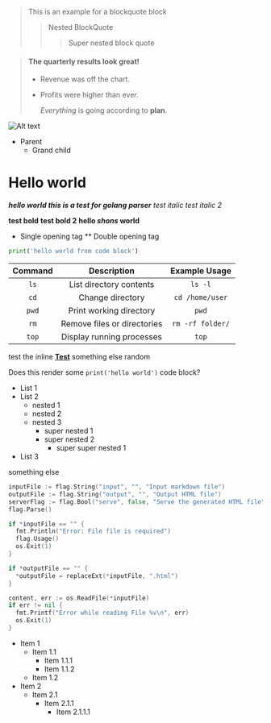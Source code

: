 > This is an example for a blockquote block
>
> > Nested BlockQuote
> >
> > > Super nested block quote

> #### The quarterly results look great!
>
> - Revenue was off the chart.
> - Profits were higher than ever.
>
>   _Everything_ is going according to **plan**.

![Alt text](https://mdg.imgix.net/assets/images/san-juan-mountains.jpg "a title")

- Parent
  - Grand child

# Hello world

**_hello world *this* is a test for golang parser_**
_test italic_
_test italic 2_

**test bold**
**test bold 2**
**hello _shons_ world**

- Single opening tag
  \*\* Double opening tag

```py
print('hello world from code block')
```

| Command |         Description         |  Example Usage   |
| :-----: | :-------------------------: | :--------------: |
|  `ls`   |   List directory contents   |     `ls -l`      |
|  `cd`   |      Change directory       | `cd /home/user`  |
|  `pwd`  |   Print working directory   |      `pwd`       |
|  `rm`   | Remove files or directories | `rm -rf folder/` |
|  `top`  |  Display running processes  |      `top`       |

test the inline [**Test**](./go.mod) something else random

Does this render some `print('hello world')` code block?

- List 1
- List 2
  - nested 1
  - nested 2
  - nested 3
    - super nested 1
    - super nested 2
      - super super nested 1
- List 3

something else

```go
inputFile := flag.String("input", "", "Input markdown file")
outputFile := flag.String("output", "", "Output HTML file")
serverFlag := flag.Bool("serve", false, "Serve the generated HTML file")
flag.Parse()

if *inputFile == "" {
  fmt.Println("Error: File file is required")
  flag.Usage()
  os.Exit(1)
}

if *outputFile == "" {
  *outputFile = replaceExt(*inputFile, ".html")
}

content, err := os.ReadFile(*inputFile)
if err != nil {
  fmt.Printf("Error while reading File %v\n", err)
  os.Exit(1)
}
```

- Item 1
  - Item 1.1
    - Item 1.1.1
    - Item 1.1.2
  - Item 1.2
- Item 2
  - Item 2.1
    - Item 2.1.1
      - Item 2.1.1.1
